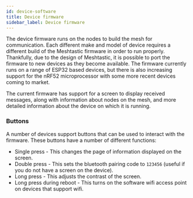 ```yaml
---
id: device-software
title: Device firmware
sidebar_label: Device firmware
---
```


The device firmware runs on the nodes to build the mesh for communication. Each different make and model of device requires a different build of the Meshtastic firmware in order to run properly. Thankfully, due to the design of Meshtastic, it is possible to port the firmware to new devices as they become available. The firmware currently runs on a range of ESP32 based devices, but there is also increasing support for the nRF52 microprocessor with some more recent devices coming to market.

The current firmware has support for a screen to display received messages, along with information about nodes on the mesh, and more detailed information about the device on which it is running.

### Buttons

A number of devices support buttons that can be used to interact with the firmware. These buttons have a number of different functions:
* Single press - This changes the page of information displayed on the screen.
* Double press - This sets the bluetooth pairing code to `123456` (useful if you do not have a screen on the device).
* Long press - This adjusts the contrast of the screen.
* Long press during reboot - This turns on the software wifi access point on devices that support wifi.
